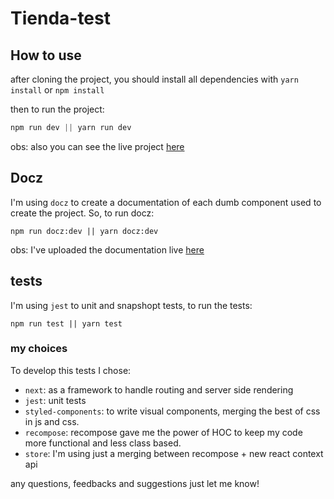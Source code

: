# Tienda-test

## How to use

after cloning the project, you should install all dependencies with `yarn install` or `npm install`

then to run the project:

```js
npm run dev || yarn run dev
```

obs: also you can see the live project [here](https://tiendanube-test-yrehtshrtx.now.sh/)

## Docz

I'm using `docz` to create a documentation of each dumb component used to create the project. So, to run docz:

```
npm run docz:dev || yarn docz:dev
```

obs: I've uploaded the documentation live [here](https://dist-gbxcpvcigb.now.sh/)

## tests

I'm using `jest` to unit and snapshopt tests, to run the tests:

```
npm run test || yarn test
```

### my choices

To develop this tests I chose:

- `next`: as a framework to handle routing and server side rendering
- `jest`: unit tests
- `styled-components`: to write visual components, merging the best of css in js and css.
- `recompose`: recompose gave me the power of HOC to keep my code more functional and less class based.
- `store`: I'm using just a merging between recompose + new react context api

any questions, feedbacks and suggestions just let me know!
